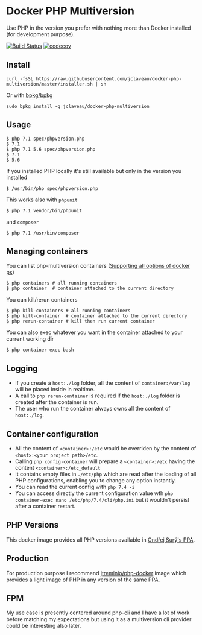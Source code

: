# Docker PHP Multiversion
Use PHP in the version you prefer with nothing more than Docker installed (for development purpose).

[![Build Status](https://travis-ci.org/jclaveau/docker-php-multiversion.png?branch=master)](https://travis-ci.org/jclaveau/docker-php-multiversion)
[![codecov](https://codecov.io/gh/jclaveau/docker-php-multiversion/branch/master/graph/badge.svg)](https://codecov.io/gh/jclaveau/docker-php-multiversion)

## Install
```
curl -fsSL https://raw.githubusercontent.com/jclaveau/docker-php-multiversion/master/installer.sh | sh
```
Or with [bpkg/bpkg](https://github.com/bpkg/bpkg#bpkg---)
```
sudo bpkg install -g jclaveau/docker-php-multiversion
```

## Usage
```shell
$ php 7.1 spec/phpversion.php
$ 7.1
$ php 7.1 5.6 spec/phpversion.php
$ 7.1
$ 5.6
```
If you installed PHP locally it's still available but only in the version you installed
```shell
$ /usr/bin/php spec/phpversion.php
```


This works also with `phpunit`
```shell
$ php 7.1 vendor/bin/phpunit
```
and `composer`
```shell
$ php 7.1 /usr/bin/composer
```

## Managing containers
You can list php-multiversion containers ([Supporting all options of docker ps](https://docs.docker.com/engine/reference/commandline/ps/))
```shell
$ php containers # all running containers
$ php container  # container attached to the current directory
```
You can kill/rerun containers
```shell
$ php kill-containers # all running containers
$ php kill-container  # container attached to the current directory
$ php rerun-container # kill then run current container 
```
You can also exec whatever you want in the container attached to your current working dir
```shell
$ php container-exec bash
```

## Logging
 + If you create à `host:./log` folder, all the content of `container:/var/log` will be placed inside in realtime.
 + A call to `php rerun-container` is required if the `host:./log` folder is created after the container is run.
 + The user who run the container always owns all the content of  `host:./log`.

## Container configuration
 + All the content of `<container>:/etc` would be overriden by the content of `<host>:<your project path>/etc`.
 + Calling `php config-container` will prepare a `<container>:/etc` having the content `<container>:/etc_default`
 + It contains empty files in `./etc/php` which are read after the loading of all PHP configurations, enabling you to change any option instantly.
 + You can read the current config with `php 7.4 -i`
 + You can access directly the current configuration value wth `php container-exec nano /etc/php/7.4/cli/php.ini` but it wouldn't persist after a container restart.

## PHP Versions
This docker image provides all PHP versions available in [Ondřej Surý's PPA](https://github.com/oerdnj/deb.sury.org).

## Production
For production purpose I recommend [jtreminio/php-docker](https://github.com/jtreminio/php-docker) image which provides a light image of PHP in any version of the same PPA.

## FPM
My use case is presently centered around php-cli and I have a lot of work before matching my expectations but using it as a multiversion cli provider could be interesting also later.
